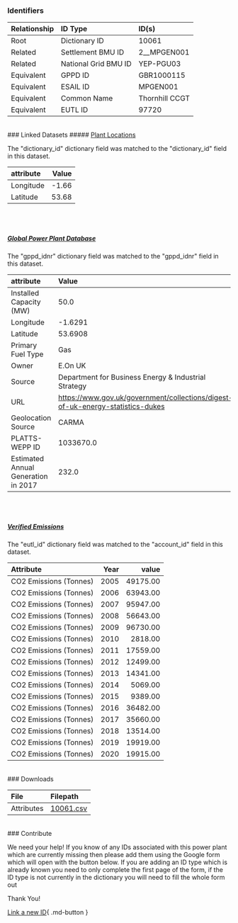 ### Identifiers

| Relationship   | ID Type              | ID(s)          |
|:---------------|:---------------------|:---------------|
| Root           | Dictionary ID        | 10061          |
| Related        | Settlement BMU ID    | 2__MPGEN001    |
| Related        | National Grid BMU ID | YEP-PGU03      |
| Equivalent     | GPPD ID              | GBR1000115     |
| Equivalent     | ESAIL ID             | MPGEN001       |
| Equivalent     | Common Name          | Thornhill CCGT |
| Equivalent     | EUTL ID              | 97720          |

<br>
### Linked Datasets
##### <a href="https://osuked.github.io/Power-Station-Dictionary/datasets/plant-locations">Plant Locations</a>



The "dictionary_id" dictionary field was matched to the "dictionary_id" field in this dataset.

| attribute   |   Value |
|:------------|--------:|
| Longitude   |   -1.66 |
| Latitude    |   53.68 |

<br><br>
##### <a href="https://osuked.github.io/Power-Station-Dictionary/datasets/global-power-plant-database">Global Power Plant Database</a>



The "gppd_idnr" dictionary field was matched to the "gppd_idnr" field in this dataset.

| attribute                           | Value                                                                          |
|:------------------------------------|:-------------------------------------------------------------------------------|
| Installed Capacity (MW)             | 50.0                                                                           |
| Longitude                           | -1.6291                                                                        |
| Latitude                            | 53.6908                                                                        |
| Primary Fuel Type                   | Gas                                                                            |
| Owner                               | E.On UK                                                                        |
| Source                              | Department for Business Energy & Industrial Strategy                           |
| URL                                 | https://www.gov.uk/government/collections/digest-of-uk-energy-statistics-dukes |
| Geolocation Source                  | CARMA                                                                          |
| PLATTS-WEPP ID                      | 1033670.0                                                                      |
| Estimated Annual Generation in 2017 | 232.0                                                                          |

<br><br>
##### <a href="https://osuked.github.io/Power-Station-Dictionary/datasets/verified-emissions">Verified Emissions</a>



The "eutl_id" dictionary field was matched to the "account_id" field in this dataset.

| Attribute              |   Year |    value |
|:-----------------------|-------:|---------:|
| CO2 Emissions (Tonnes) |   2005 | 49175.00 |
| CO2 Emissions (Tonnes) |   2006 | 63943.00 |
| CO2 Emissions (Tonnes) |   2007 | 95947.00 |
| CO2 Emissions (Tonnes) |   2008 | 56643.00 |
| CO2 Emissions (Tonnes) |   2009 | 96730.00 |
| CO2 Emissions (Tonnes) |   2010 |  2818.00 |
| CO2 Emissions (Tonnes) |   2011 | 17559.00 |
| CO2 Emissions (Tonnes) |   2012 | 12499.00 |
| CO2 Emissions (Tonnes) |   2013 | 14341.00 |
| CO2 Emissions (Tonnes) |   2014 |  5069.00 |
| CO2 Emissions (Tonnes) |   2015 |  9389.00 |
| CO2 Emissions (Tonnes) |   2016 | 36482.00 |
| CO2 Emissions (Tonnes) |   2017 | 35660.00 |
| CO2 Emissions (Tonnes) |   2018 | 13514.00 |
| CO2 Emissions (Tonnes) |   2019 | 19919.00 |
| CO2 Emissions (Tonnes) |   2020 | 19915.00 |


<br>
### Downloads


| File       | Filepath                                                                              |
|:-----------|:--------------------------------------------------------------------------------------|
| Attributes | [10061.csv](https://osuked.github.io/Power-Station-Dictionary/object_attrs/10061.csv) |


<br>
### Contribute

We need your help! If you know of any IDs associated with this power plant which are currently missing then please add them using the Google form which will open with the button below. If you are adding an ID type which is already known you need to only complete the first page of the form, if the ID type is not currently in the dictionary you will need to fill the whole form out

Thank You!

[Link a new ID](https://docs.google.com/forms/d/e/1FAIpQLSc5jRsQ7NgiLLXbwo9PUdwTQyuqbRwThltG56-o6NVSe7E_nw/viewform?usp=pp_url&entry.251912331=10061){ .md-button }